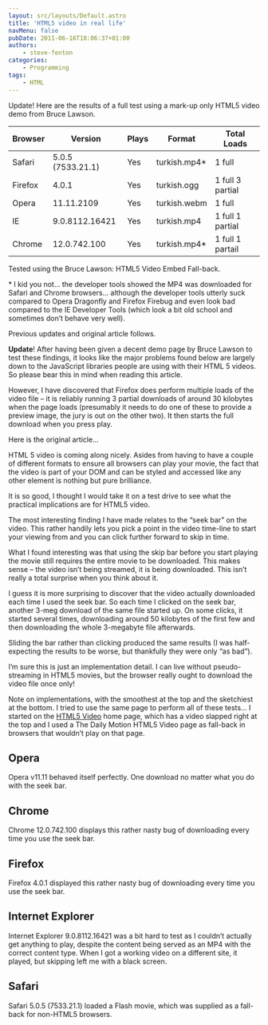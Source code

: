 ```yaml
---
layout: src/layouts/Default.astro
title: 'HTML5 video in real life'
navMenu: false
pubDate: 2011-06-16T18:06:37+01:00
authors:
    - steve-fenton
categories:
    - Programming
tags:
    - HTML
---
```


Update! Here are the results of a full test using a mark-up only HTML5 video demo from Bruce Lawson.

| Browser | Version           | Plays | Format        | Total Loads      |
|---------|-------------------|-------|---------------|------------------|
| Safari  | 5.0.5 (7533.21.1) | Yes   | turkish.mp4\* | 1 full           |
| Firefox | 4.0.1             | Yes   | turkish.ogg   | 1 full 3 partial |
| Opera   | 11.11.2109        | Yes   | turkish.webm  | 1 full           |
| IE      | 9.0.8112.16421    | Yes   | turkish.mp4   | 1 full 1 partial |
| Chrome  | 12.0.742.100      | Yes   | turkish.mp4\* | 1 full 1 partail |

Tested using the Bruce Lawson: HTML5 Video Embed Fall-back.

\* I kid you not… the developer tools showed the MP4 was downloaded for Safari and Chrome browsers… although the developer tools utterly suck compared to Opera Dragonfly and Firefox Firebug and even look bad compared to the IE Developer Tools (which look a bit old school and sometimes don’t behave very well).

Previous updates and original article follows.

**Update**! After having been given a decent demo page by Bruce Lawson to test these findings, it looks like the major problems found below are largely down to the JavaScript libraries people are using with their HTML 5 videos. So please bear this in mind when reading this article.

However, I have discovered that Firefox does perform multiple loads of the video file – it is reliably running 3 partial downloads of around 30 kilobytes when the page loads (presumably it needs to do one of these to provide a preview image, the jury is out on the other two). It then starts the full download when you press play.

Here is the original article…

HTML 5 video is coming along nicely. Asides from having to have a couple of different formats to ensure all browsers can play your movie, the fact that the video is part of your DOM and can be styled and accessed like any other element is nothing but pure brilliance.

It is so good, I thought I would take it on a test drive to see what the practical implications are for HTML5 video.

The most interesting finding I have made relates to the “seek bar” on the video. This rather handily lets you pick a point in the video time-line to start your viewing from and you can click further forward to skip in time.

What I found interesting was that using the skip bar before you start playing the movie still requires the entire movie to be downloaded. This makes sense – the video isn’t being streamed, it is being downloaded. This isn’t really a total surprise when you think about it.

I guess it is more surprising to discover that the video actually downloaded each time I used the seek bar. So each time I clicked on the seek bar, another 3-meg download of the same file started up. On some clicks, it started several times, downloading around 50 kilobytes of the first few and then downloading the whole 3-megabyte file afterwards.

Sliding the bar rather than clicking produced the same results (I was half-expecting the results to be worse, but thankfully they were only “as bad”).

I’m sure this is just an implementation detail. I can live without pseudo-streaming in HTML5 movies, but the browser really ought to download the video file once only!

Note on implementations, with the smoothest at the top and the sketchiest at the bottom. I tried to use the same page to perform all of these tests… I started on the [HTML5 Video](http://html5video.org/) home page, which has a video slapped right at the top and I used a The Daily Motion HTML5 Video page as fall-back in browsers that wouldn’t play on that page.

## Opera

Opera v11.11 behaved itself perfectly. One download no matter what you do with the seek bar.

## Chrome

Chrome 12.0.742.100 displays this rather nasty bug of downloading every time you use the seek bar.

## Firefox

Firefox 4.0.1 displayed this rather nasty bug of downloading every time you use the seek bar.

## Internet Explorer

Internet Explorer 9.0.8112.16421 was a bit hard to test as I couldn’t actually get anything to play, despite the content being served as an MP4 with the correct content type. When I got a working video on a different site, it played, but skipping left me with a black screen.

## Safari

Safari 5.0.5 (7533.21.1) loaded a Flash movie, which was supplied as a fall-back for non-HTML5 browsers.